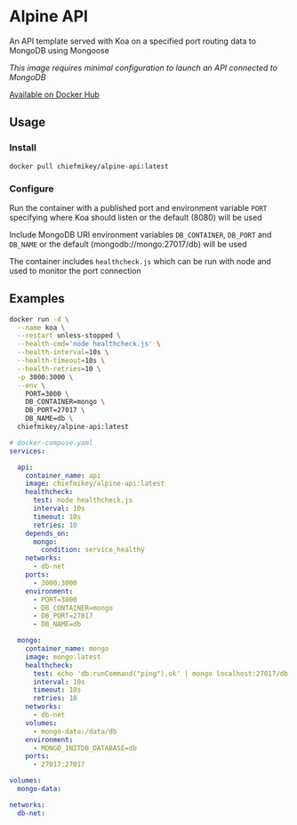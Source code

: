 # **Alpine API**

An API template served with Koa on a specified port routing data to MongoDB
using Mongoose

_This image requires minimal configuration to launch an API connected to
MongoDB_

[Available on Docker Hub](https://hub.docker.com/r/chiefmikey/alpine-koa)

## Usage

### Install

```shell
docker pull chiefmikey/alpine-api:latest
```

### Configure

Run the container with a published port and environment variable `PORT`
specifying where Koa should listen or the default (8080) will be used

Include MongoDB URI environment variables `DB_CONTAINER`, `DB_PORT` and
`DB_NAME` or the default (mongodb://mongo:27017/db) will be used

The container includes `healthcheck.js` which can be run with node and used to
monitor the port connection

## Examples

```sh
docker run -d \
  --name koa \
  --restart unless-stopped \
  --health-cmd='node healthcheck.js' \
  --health-interval=10s \
  --health-timeout=10s \
  --health-retries=10 \
  -p 3000:3000 \
  --env \
    PORT=3000 \
    DB_CONTAINER=mongo \
    DB_PORT=27017 \
    DB_NAME=db \
  chiefmikey/alpine-api:latest
```

```yaml
# docker-compose.yaml
services:

  api:
    container_name: api
    image: chiefmikey/alpine-api:latest
    healthcheck:
      test: node healthcheck.js
      interval: 10s
      timeout: 10s
      retries: 10
    depends_on:
      mongo:
        condition: service_healthy
    networks:
      - db-net
    ports:
      - 3000:3000
    environment:
      - PORT=3000
      - DB_CONTAINER=mongo
      - DB_PORT=27017
      - DB_NAME=db

  mongo:
    container_name: mongo
    image: mongo:latest
    healthcheck:
      test: echo 'db.runCommand("ping").ok' | mongo localhost:27017/db --quiet
      interval: 10s
      timeout: 10s
      retries: 10
    networks:
      - db-net
    volumes:
      - mongo-data:/data/db
    environment:
      - MONGO_INITDB_DATABASE=db
    ports:
      - 27017:27017

volumes:
  mongo-data:

networks:
  db-net:
```
